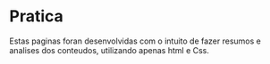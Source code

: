 # Pratica
Estas paginas foran desenvolvidas com o intuito de fazer resumos e analises dos conteudos, utilizando apenas html e Css.